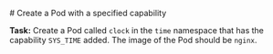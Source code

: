 # Create a Pod with a specified capability

**Task:** Create a Pod called `clock` in the `time` namespace that has the capability `SYS_TIME` added.
The image of the Pod should be `nginx`.